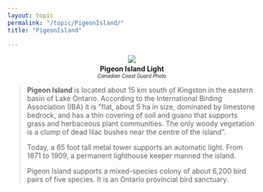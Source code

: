 ```yaml
---
layout: topic
permalink: "/topic/PigeonIsland/"
title: "PigeonIsland"

---
```


<p align="center"><img src="http://home.ca.inter.net/~gkmd/pigeon.jpg"><b><br>Pigeon Island Light</b><br><font size="1"><i>Canadian Coast Guard Photo</i></font>

<blockquote><b> Pigeon Island </b>is located about 15 km south of Kingston in the eastern basin of Lake Ontario. According to the International Birding Association (IBA) it is "flat, about 5 ha in size, dominated by limestone bedrock, and has a thin covering of soil and guano that supports grass and herbaceous plant communities. The only woody vegetation is a clump of dead lilac bushes near the centre of the island".
<p> Today, a 65 foot tall metal tower supports an automatic light. From 1871 to 1909, a permanent lighthouse keeper manned the island.
<p> Pigeon Island supports a mixed-species colony of about 6,200 bird pairs of five species. It is an Ontario provincial bird sanctuary.<br></blockquote>

